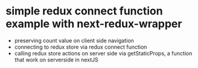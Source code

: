 # simple redux connect function example with next-redux-wrapper 
+ preserving count value on client side navigation
+ connecting to redux store via redux connect function
+ calling redux store actions on server side via getStaticProps, a function that work on serverside in nextJS